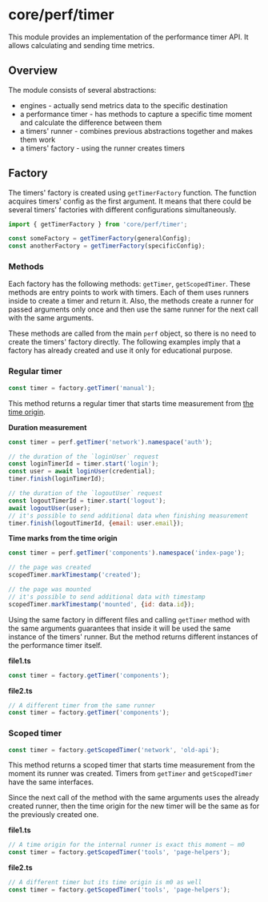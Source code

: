 # core/perf/timer

This module provides an implementation of the performance timer API.
It allows calculating and sending time metrics.

## Overview

The module consists of several abstractions:

* engines - actually send metrics data to the specific destination
* a performance timer - has methods to capture a specific time moment and calculate the difference between them
* a timers' runner - combines previous abstractions together and makes them work
* a timers' factory - using the runner creates timers

## Factory

The timers' factory is created using `getTimerFactory` function. The function acquires timers' config as the first
argument. It means that there could be several timers' factories with different configurations simultaneously.

```js
import { getTimerFactory } from 'core/perf/timer';

const someFactory = getTimerFactory(generalConfig);
const anotherFactory = getTimerFactory(specificConfig);
```

### Methods

Each factory has the following methods: `getTimer`, `getScopedTimer`. These methods are entry points to work with timers.
Each of them uses runners inside to create a timer and return it. Also, the methods create a runner for passed arguments
only once and then use the same runner for the next call with the same arguments.

These methods are called from the main `perf` object, so there is no need to create the timers' factory directly.
The following examples imply that a factory has already created and use it only for educational purpose.

### Regular timer

```js
const timer = factory.getTimer('manual');
```

This method returns a regular timer that starts time measurement from
[the time origin](https://developer.mozilla.org/en-US/docs/Web/API/DOMHighResTimeStamp#the_time_origin).

**Duration measurement**

```js
const timer = perf.getTimer('network').namespace('auth');

// the duration of the `loginUser` request
const loginTimerId = timer.start('login');
const user = await loginUser(credential);
timer.finish(loginTimerId);

// the duration of the `logoutUser` request
const logoutTimerId = timer.start('logout');
await logoutUser(user);
// it's possible to send additional data when finishing measurement
timer.finish(logoutTimerId, {email: user.email});
```

**Time marks from the time origin**

```js
const timer = perf.getTimer('components').namespace('index-page');

// the page was created
scopedTimer.markTimestamp('created');

// the page was mounted
// it's possible to send additional data with timestamp
scopedTimer.markTimestamp('mounted', {id: data.id});
```

Using the same factory in different files and calling `getTimer` method with the same arguments guarantees that inside
it will be used the same instance of the timers' runner. But the method returns different instances of the performance
timer itself.

__file1.ts__

```js
const timer = factory.getTimer('components');
```

__file2.ts__

```js
// A different timer from the same runner
const timer = factory.getTimer('components');
```

### Scoped timer

```js
const timer = factory.getScopedTimer('network', 'old-api');
```

This method returns a scoped timer that starts time measurement from the moment its runner was created.
Timers from `getTimer` and `getScopedTimer` have the same interfaces.

Since the next call of the method with the same arguments uses the already created runner, then the time origin
for the new timer will be the same as for the previously created one.

__file1.ts__

```js
// A time origin for the internal runner is exact this moment — m0
const timer = factory.getScopedTimer('tools', 'page-helpers');
```

__file2.ts__

```js
// A different timer but its time origin is m0 as well
const timer = factory.getScopedTimer('tools', 'page-helpers');
```
